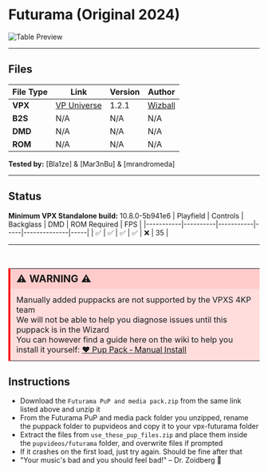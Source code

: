 # Futurama (Original 2024)

![Table Preview](../../images/vpx-futurama.png)

---

## Files
| File Type | Link | Version | Author | 
|-----------|--------|----------|--------------|
| **VPX** | [VP Universe](https://vpuniverse.com/files/file/18010-futurama-original-2024/) | 1.2.1 | [Wizball](https://vpuniverse.com/profile/16604-wizball/) |
| **B2S** | N/A | N/A | N/A |
| **DMD** | N/A | N/A | N/A |
| **ROM** | N/A | N/A | N/A |

**Tested by:** [Bla1ze] & [Mar3nBu] & [mrandromeda]

---

## Status 
**Minimum VPX Standalone build:** 10.8.0-5b941e6
| Playfield | Controls | Backglass | DMD | ROM Required | FPS | 
|-----------|----------|-----------|-----|--------------|-----|
| :white_check_mark: | :white_check_mark: | :white_check_mark: | :white_check_mark: | :x: | 35 |

---

<br>

<table>
  <tr>
    <td style="background-color: #FFDDDD; padding: 0; border-left: 4px solid #FF0000;">
      <div style="padding: 8px 12px; background-color: #FFCCCB; font-weight: bold;font-size: 20px;">
        <strong>⚠️ WARNING ⚠️</strong>
      </div>
      <div style="padding: 12px 12px 12px 12px;">
        Manually added puppacks are not supported by the VPXS 4KP team<br>
		We will not be able to help you diagnose issues until this puppack is in the Wizard<br>
		You can however find a guide here on the wiki to help you install it yourself: <a href="https://github.com/LegendsUnchained/vpx-standalone-alp4k/wiki/%5B08%5D-%E2%9D%A4%EF%B8%8F-Pup-Pack-%E2%80%90-Manual-Install">❤️ Pup Pack ‐ Manual Install</a>
      </div>
    </td>
  </tr>
</table>

## Instructions
- Download the `Futurama PuP and media pack.zip` from the same link listed above and unzip it
- From the Futurama PuP and media pack folder you unzipped, rename the puppack folder to pupvideos and copy it to your vpx-futurama folder
- Extract the files from `use_these_pup_files.zip` and place them inside the `pupvideos/futurama` folder, and overwrite files if prompted
- If it crashes on the first load, just try again. Should be fine after that
- "Your music's bad and you should feel bad!" – Dr. Zoidberg 🚀